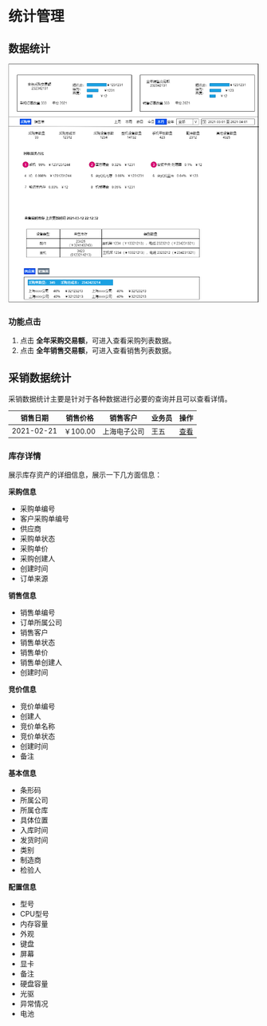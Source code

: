 # 统计管理

## 数据统计

![数据统计](../img/数据统计.png)

### 功能点击

1. 点击 **全年采购交易额**，可进入查看采购列表数据。
2. 点击 **全年销售交易额**，可进入查看销售列表数据。

## 采销数据统计

采销数据统计主要是针对于各种数据进行必要的查询并且可以查看详情。

| 销售日期 | 销售价格 | 销售客户 | 业务员 | 操作 |
| -------- | -------- | -------- | ------ | ---- |
| 2021-02-21 | ￥100.00 | 上海电子公司 | 王五 | [查看](#store_detail) |

### 库存详情<div id="strore_detail"></div>

展示库存资产的详细信息，展示一下几方面信息：

**采购信息**
 - 采购单编号
 - 客户采购单编号
 - 供应商
 - 采购单状态
 - 采购单价
 - 采购创建人
 - 创建时间
 - 订单来源

**销售信息**
 - 销售单编号
 - 订单所属公司
 - 销售客户
 - 销售单状态
 - 销售单价
 - 销售单创建人
 - 创建时间

**竞价信息**
 - 竞价单编号
 - 创建人
 - 竞价单名称
 - 竞价单状态
 - 创建时间
 - 备注

**基本信息**
 - 条形码
 - 所属公司
 - 所属仓库
 - 具体位置
 - 入库时间
 - 发货时间
 - 类别
 - 制造商
 - 检验人

**配置信息**
 - 型号
 - CPU型号
 - 内存容量
 - 外观
 - 键盘
 - 屏幕
 - 显卡
 - 备注
 - 硬盘容量
 - 光驱
 - 异常情况
 - 电池






